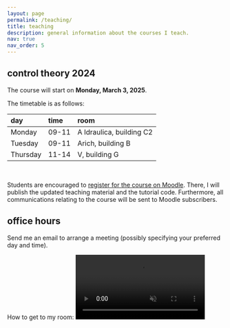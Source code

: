 ```yaml
---
layout: page
permalink: /teaching/
title: teaching
description: general information about the courses I teach. 
nav: true
nav_order: 5
---
```

## control theory 2024
The course will start on **Monday, March 3, 2025**.

The timetable is as follows:

| day         | time        | room     |
| :---        |    :---   |          :--- |
| Monday      | 09-11       | A Idraulica, building C2   |
| Tuesday   | 09-11        | Arich, building B      |
| Thursday   | 11-14        | V, building G      |

&nbsp;  

Students are encouraged to [register for the course on Moodle](https://moodle2.units.it/course/view.php?id=15122). There, I will publish the updated teaching material and the tutorial code. Furthermore, all communications relating to the course will be sent to Moodle subscribers.

<!--
## computer vision and pattern recognition 2024
The course will start on **Thursday, October 3, 2024**. 

The timetable is as follows:

| day         | time        | room     |
| :---        |    :---   |          :--- |
| Monday      | 9-12       | 5C, building H2bis   |
| Thursday   | 15-17       | 5C, building H2bis   |

&nbsp; 

Students are encouraged to [register for the course on Moodle](https://moodle2.units.it/course/view.php?id=14024). There, I will publish the updated teaching material and the tutorial code. Furthermore, all communications relating to the course will be sent to Moodle subscribers. 

-->

## office hours
Send me an email to arrange a meeting (possibly specifying your preferred day and time).

How to get to my room:
<video src="https://user-images.githubusercontent.com/47215410/271945836-be66b942-61df-4217-854e-b4dcfad3a40b.mp4" data-canonical-src="https://user-images.githubusercontent.com/47215410/271945836-be66b942-61df-4217-854e-b4dcfad3a40b.mp4" controls="controls" muted="muted" class="d-block rounded-bottom-2 border-top width-fit" style="max-height:640px">
</video>

<!-- 
 <div  id="test">
    <img src="" name="canvas" />
</div> 

<script>
window.onload="displayImage();"
//create an array named imagesArray that contains the seven image file names
//dog.jpg, fox.jpg, mouse.jpg, alligator.jpg, fish.jpg, parrot.jpg and cat.jpg
var imagesArray = [ "/assets/img/code-screenshot.png","/assets/img/prof_pic.jpg"];
//create a function named displayImage
//it should not have any values passed into it
function displayImage(){
    //the first statement should generate a random number in the range 0 to 6 (the subscript values of the image file names in the imagesArray)
    var num = Math.floor(Math.random() * 2); // 0...6
    //the second statement display the random image from the imagesArray array in the canvas image using the random number as the subscript value
    document.canvas.src = imagesArray[num];
}
//remember the subscript values of the array are 0 to 6 (seven elements) zero based array
//you will have to subtract 1 from the random number generated to account for the zero based array
displayImage();
</script> -->
